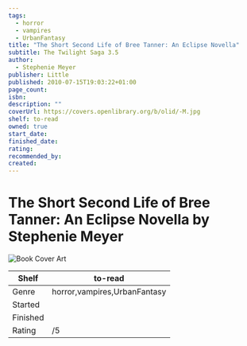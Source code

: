 ```yaml
---
tags:
  - horror
  - vampires
  - UrbanFantasy
title: "The Short Second Life of Bree Tanner: An Eclipse Novella"
subtitle: The Twilight Saga 3.5
author:
  - Stephenie Meyer
publisher: Little
published: 2010-07-15T19:03:22+01:00
page_count: 
isbn: 
description: ""
coverUrl: https://covers.openlibrary.org/b/olid/-M.jpg
shelf: to-read
owned: true
start_date: 
finished_date: 
rating: 
recommended_by: 
created: 
---
```


# The Short Second Life of Bree Tanner: An Eclipse Novella by Stephenie Meyer

![Book Cover Art](https://covers.openlibrary.org/b/olid/-M.jpg)

| Shelf | to-read |
| --- | --- |
| Genre | horror,vampires,UrbanFantasy |
| Started |  |
| Finished |  |
| Rating | /5 |

